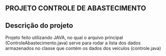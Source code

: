 <h2>PROJETO CONTROLE DE ABASTECIMENTO</h2>
<h2>Descrição do projeto</h2>
<p>Projeto feito utilizando JAVA, no qual o arquivo principal (ControleAbastecimento.java) serve para rodar a lista dos dados armazenados no classe que contém os dados dos veículos (controle.java)</p>
